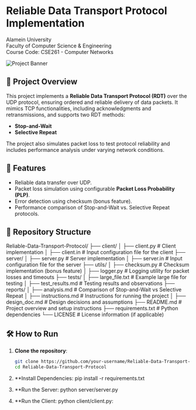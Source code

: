 # Reliable Data Transport Protocol Implementation
Alamein University  
Faculty of Computer Science & Engineering  
Course Code: CSE261 - Computer Networks  

![Project Banner](path/to/banner/image.png)

## 📌 Project Overview
This project implements a **Reliable Data Transport Protocol (RDT)** over the UDP protocol, ensuring ordered and reliable delivery of data packets. It mimics TCP functionalities, including acknowledgments and retransmissions, and supports two RDT methods:
- **Stop-and-Wait**
- **Selective Repeat**

The project also simulates packet loss to test protocol reliability and includes performance analysis under varying network conditions.

## 🚀 Features
- Reliable data transfer over UDP.
- Packet loss simulation using configurable **Packet Loss Probability (PLP)**.
- Error detection using checksum (bonus feature).
- Performance comparison of Stop-and-Wait vs. Selective Repeat protocols.

## 📂 Repository Structure
Reliable-Data-Transport-Protocol/
├── client/
│   ├── client.py         # Client implementation
│   ├── client.in         # Input configuration file for the client
├── server/
│   ├── server.py         # Server implementation
│   ├── server.in         # Input configuration file for the server
├── utils/
│   ├── checksum.py       # Checksum implementation (bonus feature)
│   ├── logger.py         # Logging utility for packet losses and timeouts
├── tests/
│   ├── large_file.txt    # Example large file for testing
│   ├── test_results.md   # Testing results and observations
├── reports/
│   ├── analysis.md       # Comparison of Stop-and-Wait vs Selective Repeat
│   ├── instructions.md   # Instructions for running the project
│   ├── design_doc.md     # Design decisions and assumptions
├── README.md             # Project overview and setup instructions
├── requirements.txt      # Python dependencies
└── LICENSE               # License information (if applicable)

## 🛠️ How to Run
1. **Clone the repository**:
   ```bash
   git clone https://github.com/your-username/Reliable-Data-Transport-Protocol.git
   cd Reliable-Data-Transport-Protocol

2. **Install Dependencies:
   pip install -r requirements.txt

3. **Run the Server:
   python server/server.py

4. **Run the  Client:
   python client/client.py:

